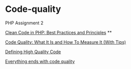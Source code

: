 # Code-quality
PHP Assignment 2

[Clean Code in PHP: Best Practices and Principles](https://medium.com/@teal33t/clean-code-in-php-best-practices-and-principles-8ccf2f1673a7#:~:text=To%20write%20clean%20code%20in%20PHP%2C%20it's%20important%20to%20follow,understand%2C%20maintain%2C%20and%20extend.)
**

[Code Quality: What It Is and How To Measure It (With Tips)](https://www.indeed.com/career-advice/career-development/what-is-code-quality#:~:text=Typically%2C%20a%20code%20is%20high,Easy%20to%20understand)

[Defining High Quality Code](https://about.codecov.io/blog/defining-high-quality-code/)

[Everything ends with code quality](https://www.iar.com/knowledge/learn/code-quality/everything-ends-with-code-quality/)

